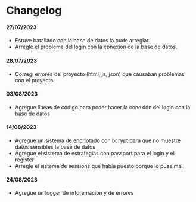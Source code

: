 # Changelog 
#### 27/07/2023
- Estuve batallado con la base de datos la pude arreglar
- Arreglé el problema del login con la conexión de la base de datos.
#### 28/07/2023
- Corregí errores del proyecto (html, js, json) que causaban problemas con el proyecto
#### 03/08/2023
- Agregue líneas de código para poder hacer la conexión del login con la base de datos 
#### 14/08/2023
- Agregue un sistema de encriptado con bcrypt para que no muestre datos sensibles la base de datos
- Agregue el sistema de estrategias con passport para el login y el register
- Arregle el sistema de sessions que habia puesto porque lo puse mal
#### 24/08/2023
- Agregue un logger de inforemacion y de errores 